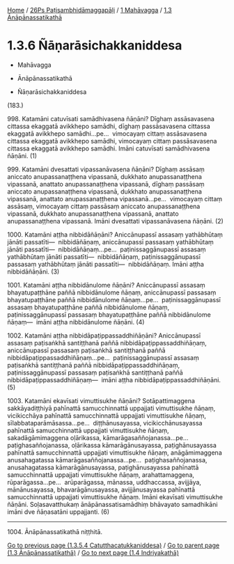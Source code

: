 
[Home](/) / [26Ps Paṭisambhidāmaggapāḷi](../...md) / [1 Mahāvagga](...md) / [1.3 Ānāpānassatikathā](../26Ps/1/1.3.md)

# 1.3.6 Ñāṇarāsichakkaniddesa

* Mahāvagga

* Ānāpānassatikathā

* Ñāṇarāsichakkaniddesa

(183.)

998\. Katamāni catuvīsati samādhivasena ñāṇāni? Dīghaṃ assāsavasena cittassa ekaggatā avikkhepo samādhi, dīghaṃ passāsavasena cittassa ekaggatā avikkhepo samādhi…pe…  vimocayaṃ cittaṃ assāsavasena cittassa ekaggatā avikkhepo samādhi, vimocayaṃ cittaṃ passāsavasena cittassa ekaggatā avikkhepo samādhi. Imāni catuvīsati samādhivasena ñāṇāni. (1)

999\. Katamāni dvesattati vipassanāvasena ñāṇāni? Dīghaṃ assāsaṃ aniccato anupassanaṭṭhena vipassanā, dukkhato anupassanaṭṭhena vipassanā, anattato anupassanaṭṭhena vipassanā, dīghaṃ passāsaṃ aniccato anupassanaṭṭhena vipassanā, dukkhato anupassanaṭṭhena vipassanā, anattato anupassanaṭṭhena vipassanā…pe…  vimocayaṃ cittaṃ assāsaṃ, vimocayaṃ cittaṃ passāsaṃ aniccato anupassanaṭṭhena vipassanā, dukkhato anupassanaṭṭhena vipassanā, anattato anupassanaṭṭhena vipassanā. Imāni dvesattati vipassanāvasena ñāṇāni. (2)

1000\. Katamāni aṭṭha nibbidāñāṇāni? Aniccānupassī assasaṃ yathābhūtaṃ jānāti passatīti—  nibbidāñāṇaṃ, aniccānupassī passasaṃ yathābhūtaṃ jānāti passatīti—  nibbidāñāṇaṃ…pe…  paṭinissaggānupassī assasaṃ yathābhūtaṃ jānāti passatīti—  nibbidāñāṇaṃ, paṭinissaggānupassī passasaṃ yathābhūtaṃ jānāti passatīti—  nibbidāñāṇaṃ. Imāni aṭṭha nibbidāñāṇāni. (3)

1001\. Katamāni aṭṭha nibbidānulome ñāṇāni? Aniccānupassī assasaṃ bhayatupaṭṭhāne paññā nibbidānulome ñāṇaṃ, aniccānupassī passasaṃ bhayatupaṭṭhāne paññā nibbidānulome ñāṇaṃ…pe…  paṭinissaggānupassī assasaṃ bhayatupaṭṭhāne paññā nibbidānulome ñāṇaṃ, paṭinissaggānupassī passasaṃ bhayatupaṭṭhāne paññā nibbidānulome ñāṇaṃ—  imāni aṭṭha nibbidānulome ñāṇāni. (4)

1002\. Katamāni aṭṭha nibbidāpaṭippassaddhiñāṇāni? Aniccānupassī assasaṃ paṭisaṅkhā santiṭṭhanā paññā nibbidāpaṭippassaddhiñāṇaṃ, aniccānupassī passasaṃ paṭisaṅkhā santiṭṭhanā paññā nibbidāpaṭippassaddhiñāṇaṃ…pe…  paṭinissaggānupassī assasaṃ paṭisaṅkhā santiṭṭhanā paññā nibbidāpaṭippassaddhiñāṇaṃ, paṭinissaggānupassī passasaṃ paṭisaṅkhā santiṭṭhanā paññā nibbidāpaṭippassaddhiñāṇaṃ—  imāni aṭṭha nibbidāpaṭippassaddhiñāṇāni. (5)

1003\. Katamāni ekavīsati vimuttisukhe ñāṇāni? Sotāpattimaggena sakkāyadiṭṭhiyā pahīnattā samucchinnattā uppajjati vimuttisukhe ñāṇaṃ, vicikicchāya pahīnattā samucchinnattā uppajjati vimuttisukhe ñāṇaṃ, sīlabbataparāmāsassa…pe…  diṭṭhānusayassa, vicikicchānusayassa pahīnattā samucchinnattā uppajjati vimuttisukhe ñāṇaṃ, sakadāgāmimaggena oḷārikassa, kāmarāgasaññojanassa…pe…  paṭighasaññojanassa, oḷārikassa kāmarāgānusayassa, paṭighānusayassa pahīnattā samucchinnattā uppajjati vimuttisukhe ñāṇaṃ, anāgāmimaggena anusahagatassa kāmarāgasaññojanassa…pe…  paṭighasaññojanassa, anusahagatassa kāmarāgānusayassa, paṭighānusayassa pahīnattā samucchinnattā uppajjati vimuttisukhe ñāṇaṃ, arahattamaggena, rūparāgassa…pe…  arūparāgassa, mānassa, uddhaccassa, avijjāya, mānānusayassa, bhavarāgānusayassa, avijjānusayassa pahīnattā samucchinnattā uppajjati vimuttisukhe ñāṇaṃ. Imāni ekavīsati vimuttisukhe ñāṇāni. Soḷasavatthukaṃ ānāpānassatisamādhiṃ bhāvayato samadhikāni imāni dve ñāṇasatāni uppajjanti. (6)

---

1004\. Ānāpānassatikathā niṭṭhitā.



[Go to previous page (1.3.5.4 Catutthacatukkaniddesa)](1.3.5/1.3.5.4.md) / [Go to parent page (1.3 Ānāpānassatikathā)](../26Ps/1/1.3.md) / [Go to next page (1.4 Indriyakathā)](../1.4.md)


